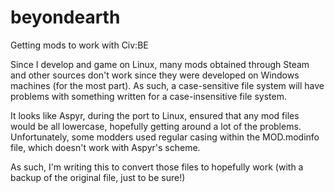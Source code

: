 beyondearth
===========

Getting mods to work with Civ:BE

Since I develop and game on Linux, many mods obtained through Steam and other
sources don't work since they were developed on Windows machines (for the most
part). As such, a case-sensitive file system will have problems with something
written for a case-insensitive file system.

It looks like Aspyr, during the port to Linux, ensured that any mod files would
be all lowercase, hopefully getting around a lot of the problems. Unfortunately,
some modders used regular casing within the MOD.modinfo file, which doesn't work
with Aspyr's scheme.

As such, I'm writing this to convert those files to hopefully work (with a
backup of the original file, just to be sure!)
